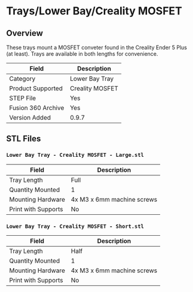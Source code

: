 # Trays/Lower Bay/Creality MOSFET

## Overview

These trays mount a MOSFET conveter found in the Creality Ender 5 Plus (at least). Trays are available in both lengths for convenience.

| Field                 | Description               |
|-----------------------|---------------------------|
| Category              | Lower Bay Tray            |
| Product Supported     | Creality MOSFET           |
| STEP File             | Yes                       |
| Fusion 360 Archive    | Yes                       |
| Version Added         | 0.9.7                     |

## STL Files

### `Lower Bay Tray - Creality MOSFET - Large.stl`

| Field                 | Description                   |
|-----------------------|-------------------------------|
| Tray Length           | Full                          |
| Quantity Mounted      | 1                             |
| Mounting Hardware     | 4x M3 x 6mm machine screws    |
| Print with Supports   | No                            |

### `Lower Bay Tray - Creality MOSFET - Short.stl`

| Field                 | Description                   |
|-----------------------|-------------------------------|
| Tray Length           | Half                          |
| Quantity Mounted      | 1                             |
| Mounting Hardware     | 4x M3 x 6mm machine screws    |
| Print with Supports   | No                            |